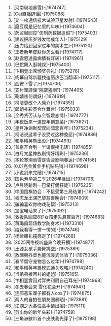 
1. [河南局地暴雪]-[1974747]
1. [Cat直播辟谣]-[1975088]
1. [又一枚通信技术试验卫星发射]-[1974643]
1. [磨豆腐是记忆里的年味]-[1974604]
1. [药监局回应“仿制药数据造假”]-[1975403]
1. [建议把压岁钱发给成年人]-[1975129]
1. [压力给到回家过年的美术生]-[1975120]
1. [王者新年皮肤你怎么看]-[1974717]
1. [赵露思透露病情有好转]-[1974961]
1. [巳蛇舞入逛城视]-[1975400]
1. [卞相壹出席颁奖典礼]-[1975278]
1. [杨幂自驾新疆找迪丽热巴当翻译]-[1975117]
1. [西安下雪了]-[1974706]
1. [支付宝辟谣“隔空盗刷”]-[1974405]
1. [鞠婧祎何谓妖]-[1974619]
1. [柯洁更改个人简介]-[1974351]
1. [郎朗朴彩英合作舞台]-[1975033]
1. [金秀贤否认与金智媛恋情]-[1974777]
1. [年夜饭来一道蛇年创意菜]-[1973827]
1. [星月净渊默契双向暗恋百年]-[1975234]
1. [柯洁说这辈子没受过这种委屈]-[1974886]
1. [和平精英熊出没]-[1974493]
1. [普京开会到一半请假接电话]-[1974855]
1. [白月梵星神族剧情好精彩]-[1975236]
1. [本轮寒潮雨雪是否会影响春运]-[1974158]
1. [0.01克金黄金手机贴热销]-[1974698]
1. [小说剑来完结]-[1974715]
1. [国色芳华第二季2026年播出]-[1974708]
1. [卢昱晓新剧一巴掌打俩狂徒]-[1975235]
1. [中国围棋协会：不接受第三局结果]-[1974242]
1. [权志龙出演巴黎慈善晚会]-[1974909]
1. [骗骗喜欢你吻戏花絮]-[1975213]
1. [宝宝电话来了]-[1975092]
1. [救援队回应8岁女孩走失悬赏百万]-[1974683]
1. [蒋璐霞现场教学防身术]-[1973310]
1. [给我看得一愣一愣的]-[1974746]
1. [杨紫娜扎撞高定了]-[1974268]
1. [2025网络视听盛典今晚开播]-[1974877]
1. [王源女孩手势舞挑战]-[1975389]
1. [敖瑞鹏抖音也能沉浸式体验了]-[1975036]
1. [春节留守宠物怎么过年]-[1974798]
1. [和平精英年兽模式通关攻略]-[1974240]
1. [当弟弟接回村的姐姐]-[1975105]
1. [卞相壹曾因对弈失利扇自己耳光]-[1974968]
1. [冬去春会来 雪化花会开]-[1974947]
1. [连邪恶车厘子都有人cos了]-[1974875]
1. [两人的自拍在朋友圈暴晒]-[1973881]
1. [江湖之大各位高手请出招]-[1975111]
1. [剪出你的新年头彩]-[1974759]
1. [三角洲骇爪首个皮肤我先穿了]-[1975198]
